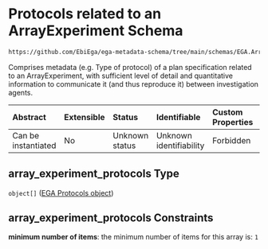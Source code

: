 # Protocols related to an ArrayExperiment Schema

```txt
https://github.com/EbiEga/ega-metadata-schema/tree/main/schemas/EGA.ArrayExperiment.json#/properties/array_experiment_protocols
```

Comprises metadata (e.g. Type of protocol) of a plan specification related to an ArrayExperiment, with sufficient level of detail and quantitative information to communicate it (and thus reproduce it) between investigation agents.

| Abstract            | Extensible | Status         | Identifiable            | Custom Properties | Additional Properties | Access Restrictions | Defined In                                                                          |
| :------------------ | :--------- | :------------- | :---------------------- | :---------------- | :-------------------- | :------------------ | :---------------------------------------------------------------------------------- |
| Can be instantiated | No         | Unknown status | Unknown identifiability | Forbidden         | Forbidden             | none                | [EGA.ArrayExperiment.json*](../out/EGA.ArrayExperiment.json "open original schema") |

## array_experiment_protocols Type

`object[]` ([EGA Protocols object](ega-4-definitions-ega-protocols-object.md))

## array_experiment_protocols Constraints

**minimum number of items**: the minimum number of items for this array is: `1`
